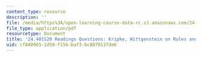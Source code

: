 ```yaml
---
content_type: resource
description: ''
file: /media/https%3A/open-learning-course-data-rc.s3.amazonaws.com/24-401-proseminar-in-philosophy-ii-spring-2020/cf8409652d58f15bbaf3bc8870137de6_MIT24_401S20_Questions1.pdf
file_type: application/pdf
resourcetype: Document
title: '24.401S20 Readings Questions: Kripke, Wittgenstein on Rules and Private Language'
uid: cf840965-2d58-f15b-baf3-bc8870137de6
---
```

